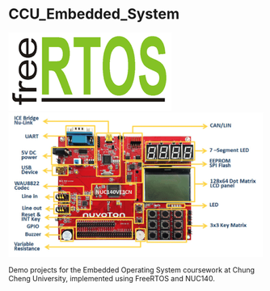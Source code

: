 # CCU_Embedded_System

![FreeRTOS](https://github.com/wengjiahuang0529/CCU_Embedded_OS/blob/7678475c6ae203d5e0604133219dd1777038f816/picture/FREERTOS.png)
![nuc140](https://github.com/wengjiahuang0529/CCU_Embedded_OS/blob/328bbd35c6224cc44967e8a403de2234440df2bf/picture/NUC-140.png)

Demo projects for the Embedded Operating System coursework at Chung Cheng University, implemented using FreeRTOS and NUC140.
